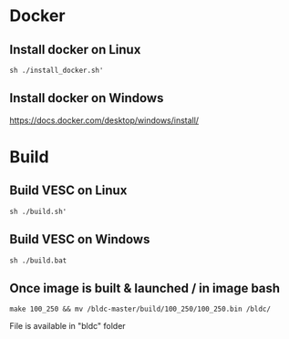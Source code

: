 # Docker

## Install docker on Linux
```
sh ./install_docker.sh'
``` 

## Install docker on Windows

https://docs.docker.com/desktop/windows/install/

# Build

## Build VESC on Linux
```
sh ./build.sh'
``` 

## Build VESC on Windows
```
sh ./build.bat
``` 

## Once image is built & launched / in image bash

```
make 100_250 && mv /bldc-master/build/100_250/100_250.bin /bldc/
``` 
File is available in "bldc" folder
